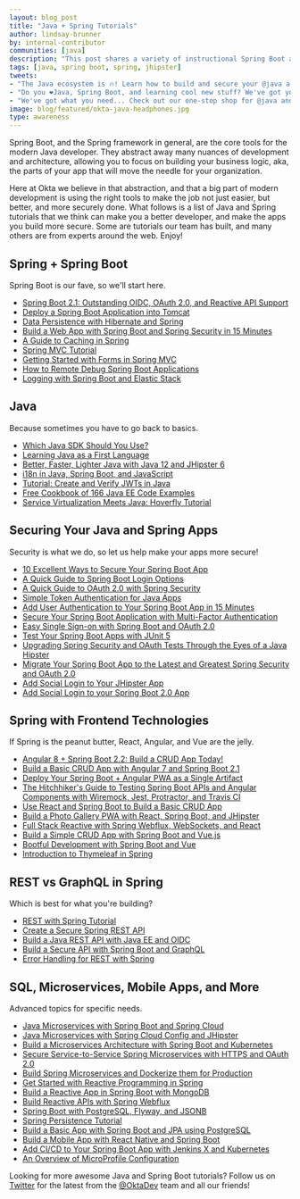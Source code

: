 ```yaml
---
layout: blog_post
title: "Java + Spring Tutorials"
author: lindsay-brunner
by: internal-contributor
communities: [java]
description: "This post shares a variety of instructional Spring Boot and Java tutorials for the modern app developer."
tags: [java, spring boot, spring, jhipster]
tweets:
- "The Java ecosystem is 🔥! Learn how to build and secure your @java and @springboot apps, add a frontend, or build microservices right here!"
- "Do you ❤️Java, Spring Boot, and learning cool new stuff? We've got you! Check out our round up of @java and @springboot tutorials covering topics like #microservices, app security, and REST vs @graphql."
- "We've got what you need... Check out our one-stop shop for @java and #springboot tutorials, covering topics like #frontend development with @angular and @reactjs, #microservices, and web security."
image: blog/featured/okta-java-headphones.jpg
type: awareness
---
```


Spring Boot, and the Spring framework in general, are the core tools for  the modern Java developer. They abstract away many nuances of development and architecture, allowing you to focus on building your business logic, aka, the parts of your app that will move the needle for your organization.

Here at Okta we believe in that abstraction, and that a big part of modern development is using the right tools to make the job not just easier, but better, and more securely done. What follows is a list of Java and Spring tutorials that we think can make you a better developer, and make the apps you build more secure. Some are tutorials our team has built, and many others are from experts around the web. Enjoy!

## Spring + Spring Boot

Spring Boot is our fave, so we'll start here.

* [Spring Boot 2.1: Outstanding OIDC, OAuth 2.0, and Reactive API Support](/blog/2018/11/26/spring-boot-2-dot-1-oidc-oauth2-reactive-apis)
* [Deploy a Spring Boot Application into Tomcat](/blog/2019/04/16/spring-boot-tomcat)
* [Data Persistence with Hibernate and Spring](/blog/2019/02/01/spring-hibernate-guide)
* [Build a Web App with Spring Boot and Spring Security in 15 Minutes](/blog/2018/09/26/build-a-spring-boot-webapp)
* [A Guide to Caching in Spring](https://www.baeldung.com/spring-cache-tutorial)
* [Spring MVC Tutorial](https://www.baeldung.com/spring-mvc-tutorial)
* [Getting Started with Forms in Spring MVC](https://www.baeldung.com/spring-mvc-form-tutorial)
* [How to Remote Debug Spring Boot Applications](https://rieckpil.de/howto-remote-debug-spring-boot-applications-intellij-idea-eclipse/)
* [Logging with Spring Boot and Elastic Stack](https://piotrminkowski.wordpress.com/2019/05/07/logging-with-spring-boot-and-elastic-stack/)

## Java

Because sometimes you have to go back to basics.

* [Which Java SDK Should You Use?](/blog/2019/01/16/which-java-sdk)
* [Learning Java as a First Language](/blog/2018/12/11/learning-java-first-language)
* [Better, Faster, Lighter Java with Java 12 and JHipster 6](/blog/2019/04/04/java-11-java-12-jhipster-oidc)
* [i18n in Java, Spring Boot, and JavaScript](/blog/2019/02/25/java-i18n-internationalization-localization)
* [Tutorial: Create and Verify JWTs in Java](/blog/2018/10/31/jwts-with-java)
* [Free Cookbook of 166 Java EE Code Examples](https://www.tomitribe.com/blog/free-cookbook-of-166-java-ee-code-examples/)
* [Service Virtualization Meets Java: Hoverfly Tutorial](https://www.infoq.com/articles/service-virtualization-hoverfly-java/)

## Securing Your Java and Spring Apps

Security is what we do, so let us help make your apps more secure!

* [10 Excellent Ways to Secure Your Spring Boot App](/blog/2018/07/30/10-ways-to-secure-spring-boot)
* [A Quick Guide to Spring Boot Login Options](/blog/2019/05/15/spring-boot-login-options)
* [A Quick Guide to OAuth 2.0 with Spring Security](/blog/2019/03/12/oauth2-spring-security-guide)
* [Simple Token Authentication for Java Apps](/blog/2018/10/16/token-auth-for-java)
* [Add User Authentication to Your Spring Boot App in 15 Minutes](/blog/2018/10/05/build-a-spring-boot-app-with-user-authentication)
* [Secure Your Spring Boot Application with Multi-Factor Authentication](/blog/2018/06/12/mfa-in-spring-boot)
* [Easy Single Sign-on with Spring Boot and OAuth 2.0](/blog/2019/05/02/spring-boot-single-sign-on-oauth-2)
* [Test Your Spring Boot Apps with JUnit 5](/blog/2019/03/28/test-java-spring-boot-junit5)
* [Upgrading Spring Security and OAuth Tests Through the Eyes of a Java Hipster](/blog/2019/04/15/testing-spring-security-oauth-with-junit)
* [Migrate Your Spring Boot App to the Latest and Greatest Spring Security and OAuth 2.0](/blog/2019/03/05/spring-boot-migration)
* [Add Social Login to Your JHipster App](/blog/2019/02/19/add-social-login-to-spring-boot)
* [Add Social Login to your Spring Boot 2.0 App](/blog/2018/07/24/social-spring-boot)

## Spring with Frontend Technologies

If Spring is the peanut butter, React, Angular, and Vue are the jelly.

* [Angular 8 + Spring Boot 2.2: Build a CRUD App Today!](/blog/2019/05/13/angular-8-spring-boot-2)
* [Build a Basic CRUD App with Angular 7 and Spring Boot 2.1](/blog/2018/08/22/basic-crud-angular-7-and-spring-boot-2)
* [Deploy Your Spring Boot + Angular PWA as a Single Artifact](/blog/2018/06/18/spring-boot-angular-auth-code-flow)
* [The Hitchhiker's Guide to Testing Spring Boot APIs and Angular Components with Wiremock, Jest, Protractor, and Travis CI](/blog/2018/05/02/testing-spring-boot-angular-components)
* [Use React and Spring Boot to Build a Basic CRUD App](/blog/2018/07/19/simple-crud-react-and-spring-boot)
* [Build a Photo Gallery PWA with React, Spring Boot, and JHipster](/blog/2018/06/25/react-spring-boot-photo-gallery-pwa)
* [Full Stack Reactive with Spring Webflux, WebSockets, and React](/blog/2018/09/25/spring-webflux-websockets-react)
* [Build a Simple CRUD App with Spring Boot and Vue.js](/blog/2018/11/20/build-crud-spring-and-vue)
* [Bootful Development with Spring Boot and Vue](/blog/2018/12/03/bootiful-spring-boot-java-vue-typescript)
* [Introduction to Thymeleaf in Spring](https://www.baeldung.com/thymeleaf-in-spring-mvc)

## REST vs GraphQL in Spring

Which is best for what you're building?

* [REST with Spring Tutorial](https://www.baeldung.com/rest-with-spring-series)
* [Create a Secure Spring REST API](/blog/2018/12/18/secure-spring-rest-api)
* [Build a Java REST API with Java EE and OIDC](/blog/2018/09/12/secure-java-ee-rest-api)
* [Build a Secure API with Spring Boot and GraphQL](/blog/2018/08/16/secure-api-spring-boot-graphql)
* [Error Handling for REST with Spring](https://www.baeldung.com/exception-handling-for-rest-with-spring)

## SQL, Microservices, Mobile Apps, and More

Advanced topics for specific needs.

* [Java Microservices with Spring Boot and Spring Cloud](/blog/2019/05/22/java-microservices-spring-boot-spring-cloud)
* [Java Microservices with Spring Cloud Config and JHipster](/blog/2019/05/23/java-microservices-spring-cloud-config)
* [Build a Microservices Architecture with Spring Boot and Kubernetes](/blog/2019/04/01/spring-boot-microservices-with-kubernetes)
* [Secure Service-to-Service Spring Microservices with HTTPS and OAuth 2.0](/blog/2019/03/07/spring-microservices-https-oauth2)
* [Build Spring Microservices and Dockerize them for Production](/blog/2019/02/28/spring-microservices-docker)
* [Get Started with Reactive Programming in Spring](/blog/2018/09/21/reactive-programming-with-spring)
* [Build a Reactive App in Spring Boot with MongoDB](/blog/2019/02/21/reactive-with-spring-boot-mongodb)
* [Build Reactive APIs with Spring Webflux](/blog/2018/09/24/reactive-apis-with-spring-webflux)
* [Spring Boot with PostgreSQL, Flyway, and JSONB](/blog/2019/02/20/spring-boot-with-postgresql-flyway-jsonb)
* [Spring Persistence Tutorial](https://www.baeldung.com/persistence-with-spring-series)
* [Build a Basic App with Spring Boot and JPA using PostgreSQL](/blog/2018/12/13/build-basic-app-spring-boot-jpa)
* [Build a Mobile App with React Native and Spring Boot](/blog/2018/10/10/react-native-spring-boot-mobile-app)
* [Add CI/CD to Your Spring Boot App with Jenkins X and Kubernetes](/blog/2018/07/11/ci-cd-spring-boot-jenkins-x-kubernetes)
* [An Overview of MicroProfile Configuration](https://www.tomitribe.com/blog/an-overview-of-microprofile-configuration/)

Looking for more awesome Java and Spring Boot tutorials? Follow us on [Twitter](https://twitter.com/oktadev) for the latest from the [@OktaDev](https://twitter.com/oktadev) team and all our friends!
